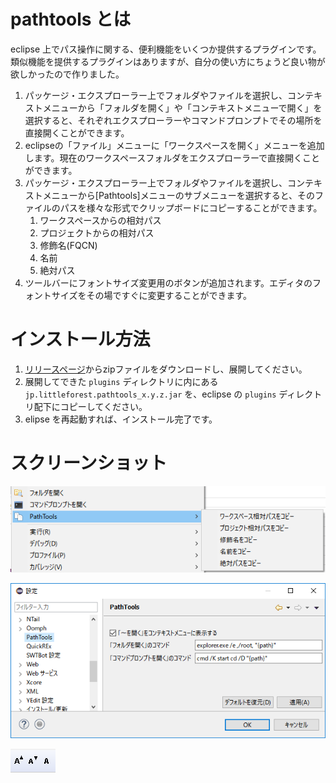 # pathtools とは

eclipse 上でパス操作に関する、便利機能をいくつか提供するプラグインです。類似機能を提供するプラグインはありますが、自分の使い方にちょうど良い物が欲しかったので作りました。

1. パッケージ・エクスプローラー上でフォルダやファイルを選択し、コンテキストメニューから「フォルダを開く」や「コンテキストメニューで開く」を選択すると、それぞれエクスプローラーやコマンドプロンプトでその場所を直接開くことができます。
1. eclipseの「ファイル」メニューに「ワークスペースを開く」メニューを追加します。現在のワークスペースフォルダをエクスプローラーで直接開くことができます。
1. パッケージ・エクスプローラー上でフォルダやファイルを選択し、コンテキストメニューから[Pathtools]メニューのサブメニューを選択すると、そのファイルのパスを様々な形式でクリップボードにコピーすることができます。
	1. ワークスペースからの相対パス
	1. プロジェクトからの相対パス
	1. 修飾名(FQCN)
	1. 名前
	1. 絶対パス
1. ツールバーにフォントサイズ変更用のボタンが追加されます。エディタのフォントサイズをその場ですぐに変更することができます。

# インストール方法

1. [リリースページ](https://github.com/little-forest/pathtools/tree/master/releases)からzipファイルをダウンロードし、展開してください。
1. 展開してできた `plugins` ディレクトリに内にある `jp.littleforest.pathtools_x.y.z.jar` を、eclipse の `plugins` ディレクトリ配下にコピーしてください。
1. elipse を再起動すれば、インストール完了です。


# スクリーンショット

![コンテキストメニュー](https://raw.githubusercontent.com/little-forest/pathtools/images/images/pathtools.png "コンテキストメニュー")

![設定ダイアログ](https://raw.githubusercontent.com/little-forest/pathtools/images/images/preference.png "設定ダイアログ")

![ツールバー](https://raw.githubusercontent.com/little-forest/pathtools/images/images/toolbar.png "ツールバー")

